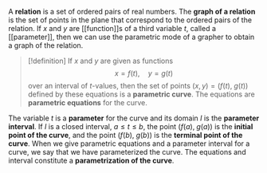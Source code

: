 A **relation** is a set of ordered pairs of real numbers. The **graph of a relation** is the set of points in the plane that correspond to the ordered pairs of the relation. If $x$ and $y$ are [[function]]s of a third variable $t$, called a [[parameter]], then we can use the parametric mode of a grapher to obtain a graph of the relation.
>[!definition]
>If $x$ and $y$ are given as functions
>$$x=f(t),\quad y=g(t)$$
>over an interval of $t$-values, then the set of points $(x, y) = (f(t),\;g(t))$ defined by these equations is a **parametric curve**. The equations are **parametric equations** for the curve.

The variable $t$ is a **parameter** for the curve and its domain $I$ is the **parameter interval**. If $I$ is a closed interval, $a\le t \le b$, the point $(f(a),\;g(a))$ is the **initial point of the curve**, and the point $(f(b),\;g(b))$ is the **terminal point of the curve**. When we give parametric equations and a parameter interval for a curve, we say that we have parameterized the curve. The equations and interval constitute a **parametrization of the curve**.